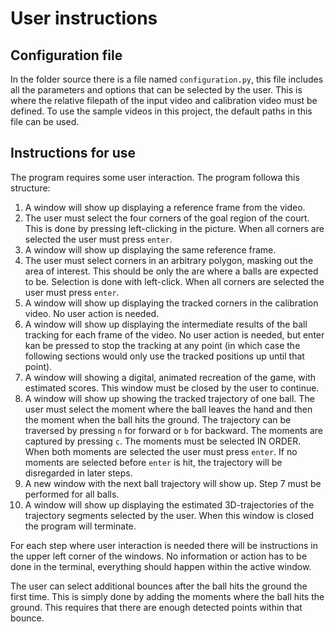 # User instructions
## Configuration file
In the folder source there is a file named `configuration.py`, this file includes all the parameters and options that can be selected by the user. This is where the relative filepath of the input video and calibration video must be defined. To use the sample videos in this project, the default paths in this file can be used.

## Instructions for use
The program requires some user interaction. The program followa this structure:
1. A window will show up displaying a reference frame from the video.
2. The user must select the four corners of the goal region of the court. This is done by pressing left-clicking in the picture. When all corners are selected the user must press `enter`.
3. A window will show up displaying the same reference frame.
4. The user must select corners in an arbitrary polygon, masking out the area of interest. This should be only the are where a balls are expected to be. Selection is done with left-click. When all corners are selected the user must press `enter`.
5. A window will show up displaying the tracked corners in the calibration video. No user action is needed.
6. A window will show up displaying the intermediate results of the ball tracking for each frame of the video. No user action is needed, but enter kan be pressed to stop the tracking at any point (in which case the following sections would only use the tracked positions up until that point).
7. A window will showing a digital, animated recreation of the game, with estimated scores. This window must be closed by the user to continue.
8. A window will show up showing the tracked trajectory of one ball. The user must select the moment where the ball leaves the hand and then the moment when the ball hits the ground. The trajectory can be traversed by pressing `n` for forward or `b` for backward. The moments are captured by pressing `c`. The moments must be selected IN ORDER. When both moments are selected the user must press `enter`. If no moments are selected before `enter` is hit, the trajectory will be disregarded in later steps.
9. A new window with the next ball trajectory will show up. Step 7 must be performed for all balls.
10. A window will show up displaying the estimated 3D-trajectories of the trajectory segments selected by the user. When this window is closed the program will terminate.

For each step where user interaction is needed there will be instructions in the upper left corner of the windows. No information or action has to be done in the terminal, everything should happen within the active window.

The user can select additional bounces after the ball hits the ground the first time. This is simply done by adding the moments where the ball hits the ground. This requires that there are enough detected points within that bounce.